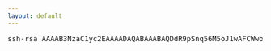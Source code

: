 ```yaml
---
layout: default
---   
```

<pre class="src">ssh-rsa AAAAB3NzaC1yc2EAAAADAQABAAABAQDdR9pSnq56M5oJ1wAFCWwooMh4najCcVroEH45IxnQYAUk1wse5IX1gLRi0MBgH+0CXQ00OtqXwcNABKII54TRDl0io0/K6XlPsI4rjpku71faf0MDLQk5UGCyOVA3rI7KH+lbxQCXag2tkTM8sNKSgTnuTn3/RglZt45m2gnSLsWvSvgAPzoCZgyU+4yegBDREu5VkFVnrOsk9gVpBF/sK1NuDmTvXZ4PQxLJ+DNoB3S97WhWbwb9BlKyuVhExfXN9RccGmboJeLZ0yN0/d4X5ejiYvSyc72UTClErdShJp51TtjpGZYKDuE3GsdGhcLm2SibR2O+ZOIkXHtQ1XhL nsa@owly.local</pre>
